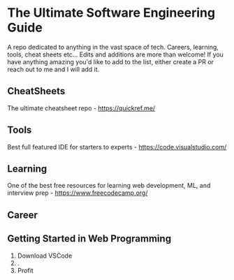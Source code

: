 # The Ultimate Software Engineering Guide
A repo dedicated to anything in the vast space of tech. Careers, learning, tools, cheat sheets etc...
Edits and additions are more than welcome! If you have anything amazing you'd like to add to the list, either create a PR or reach out to me and I will add it.

## CheatSheets
The ultimate cheatsheet repo - https://quickref.me/

## Tools
Best full featured IDE for starters to experts - https://code.visualstudio.com/

## Learning
One of the best free resources for learning web development, ML, and interview prep - https://www.freecodecamp.org/

## Career

## Getting Started in Web Programming
1. Download VSCode
2. .
3. Profit

